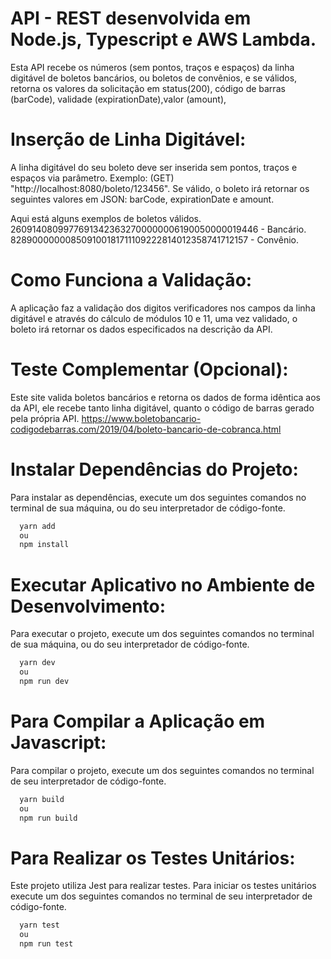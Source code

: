 # API - REST desenvolvida em Node.js, Typescript e AWS Lambda.

Esta API recebe os números (sem pontos, traços e espaços) da linha digitável de boletos bancários, ou boletos de convênios, e se válidos, retorna os valores da solicitação em status(200), código de barras (barCode), validade (expirationDate),valor (amount),

# Inserção de Linha Digitável:

A linha digitável do seu boleto deve ser inserida sem pontos, traços e espaços via parâmetro. Exemplo: (GET) "http://localhost:8080/boleto/123456". Se válido, o boleto irá retornar os seguintes valores em JSON: barCode, expirationDate e amount.

Aqui está alguns exemplos de boletos válidos.
26091408099776913423632700000006190050000019446  - Bancário.
828900000008509100181711109222814012358741712157 - Convênio.


# Como Funciona a Validação:

A aplicação faz a validação dos digitos verificadores nos campos da linha digitável e através do cálculo de módulos 10 e 11, uma vez validado, o boleto irá retornar os dados especificados na descrição da API.

# Teste Complementar (Opcional):

Este site valida boletos bancários e retorna os dados de forma idêntica aos da API, 
ele recebe tanto linha digitável, quanto o código de barras gerado pela própria API.
https://www.boletobancario-codigodebarras.com/2019/04/boleto-bancario-de-cobranca.html

# Instalar Dependências do Projeto:

Para instalar as dependências, execute um dos seguintes comandos no terminal de sua máquina, ou do seu interpretador de código-fonte. 

```bash
  yarn add
  ou
  npm install
```

# Executar Aplicativo no Ambiente de Desenvolvimento:

Para executar o projeto, execute um dos seguintes comandos no terminal de sua máquina, ou do seu interpretador de código-fonte. 

```bash
  yarn dev
  ou
  npm run dev
```

# Para Compilar a Aplicação em Javascript:

Para compilar o projeto, execute um dos seguintes comandos no terminal de seu interpretador de código-fonte.

```bash
  yarn build
  ou
  npm run build
```

# Para Realizar os Testes Unitários:

Este projeto utiliza Jest para realizar testes. Para iniciar os testes unitários execute um dos seguintes comandos no terminal de seu interpretador de código-fonte.

```bash
  yarn test
  ou
  npm run test
```
